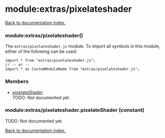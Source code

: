 # module:extras/pixelateshader

[Back to documentation index.](index.md)

<a name='extras_pixelateshader'></a>
### module:extras/pixelateshader()

The <code>extras/pixelateshader.js</code> module.
To import all symbols in this module, either of the following can be used:

    import * from "extras/pixelateshader.js";
    // -- or --
    import * as CustomModuleName from "extras/pixelateshader.js";

### Members

* [pixelateShader](#extras_pixelateshader.pixelateShader)<br>TODO: Not documented yet.

<a name='extras_pixelateshader.pixelateShader'></a>
### module:extras/pixelateshader.pixelateShader (constant)

TODO: Not documented yet.

[Back to documentation index.](index.md)
